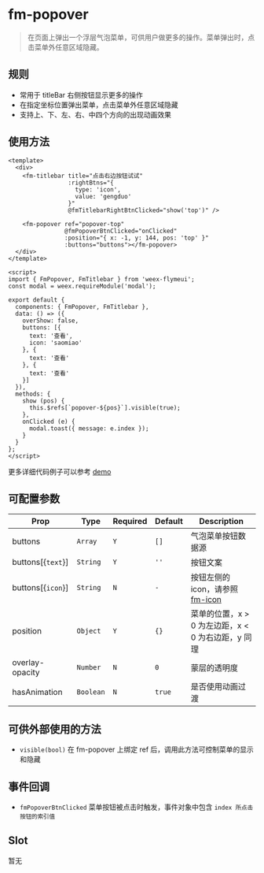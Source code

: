 # fm-popover

> 在页面上弹出一个浮层气泡菜单，可供用户做更多的操作。菜单弹出时，点击菜单外任意区域隐藏。

## 规则
- 常用于 titleBar 右侧按钮显示更多的操作
- 在指定坐标位置弹出菜单，点击菜单外任意区域隐藏
- 支持上、下、左、右、中四个方向的出现动画效果

## 使用方法

```vue
<template>
  <div>
    <fm-titlebar title="点击右边按钮试试"
                 :rightBtns="{
                   type: 'icon',
                   value: 'gengduo'
                 }"
                 @fmTitlebarRightBtnClicked="show('top')" />
                 
    <fm-popover ref="popover-top"
                @fmPopoverBtnClicked="onClicked"
                :position="{ x: -1, y: 144, pos: 'top' }"
                :buttons="buttons"></fm-popover>
  </div>
</template>

<script>
import { FmPopover, FmTitlebar } from 'weex-flymeui';
const modal = weex.requireModule('modal');

export default {
  components: { FmPopover, FmTitlebar },
  data: () => ({
    overShow: false,
    buttons: [{
      text: '查看',
      icon: 'saomiao'
    }, {
      text: '查看'
    }, {
      text: '查看'
    }]
  }),
  methods: {
    show (pos) {
      this.$refs[`popover-${pos}`].visible(true);
    },
    onClicked (e) {
      modal.toast({ message: e.index });
    }
  }
};
</script>
```
更多详细代码例子可以参考 [demo](https://github.com/FlymeApps/weex-flymeui/blob/master/example/component/popover/index.vue)

## 可配置参数
| Prop | Type | Required | Default | Description |
|-------------|------------|--------|-----|-----|
| buttons | `Array` |`Y`| `[]` | 气泡菜单按钮数据源 |
| buttons[{`text`}] | `String` |`Y`| `''` | 按钮文案 |
| buttons[{`icon`}] | `String` |`N`| `-` | 按钮左侧的 icon，请参照 [fm-icon](https://flymeapps.github.io/weex-flymeui/#/packages/fm-icon/) |
| position | `Object` |`Y`| `{}` | 菜单的位置，x > 0 为左边距，x < 0 为右边距，y 同理 |
| overlay-opacity | `Number` |`N`| `0` | 蒙层的透明度 |
| hasAnimation | `Boolean` |`N`| `true` | 是否使用动画过渡 |

## 可供外部使用的方法
- `visible(bool)` 在 fm-popover 上绑定 ref 后，调用此方法可控制菜单的显示和隐藏

## 事件回调
- `fmPopoverBtnClicked` 菜单按钮被点击时触发，事件对象中包含 `index 所点击按钮的索引值`

## Slot

暂无
